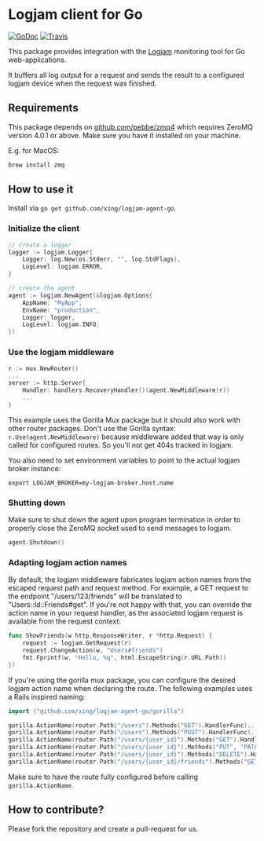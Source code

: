 # Logjam client for Go

[![GoDoc](https://godoc.org/github.com/xing/logjam-agent-go?status.svg)](https://godoc.org/github.com/xing/logjam-agent-go)
[![Travis](https://travis-ci.org/xing/logjam-agent-go.svg?branch=master)](https://travis-ci.org/github/xing/logjam-agent-go)

This package provides integration with the [Logjam](https://github.com/skaes/logjam_core)
monitoring tool for Go web-applications.

It buffers all log output for a request and sends the result to a configured logjam device
when the request was finished.


## Requirements
This package depends on [github.com/pebbe/zmq4](https://github.com/pebbe/zmq4) which
requires ZeroMQ version 4.0.1 or above. Make sure you have it installed on your machine.

E.g. for MacOS:
```bash
brew install zmq
```

## How to use it
Install via `go get github.com/xing/logjam-agent-go`.

### Initialize the client

```go
// create a logger
logger := logjam.Logger{
    Logger: log.New(os.Stderr, "", log.StdFlags),
    LogLevel: logjam.ERROR,
}

// create the agent
agent := logjam.NewAgent(&logjam.Options{
	AppName: "MyApp",
	EnvName: "production",
    Logger: logger,
    LogLevel: logjam.INFO,
})
```

### Use the logjam middleware

```go
r := mux.NewRouter()
...
server := http.Server{
	Handler: handlers.RecoveryHandler()(agent.NewMiddleware(r))
	...
}
```

This example uses the Gorilla Mux package but it should also work with other router
packages. Don't use the Gorilla syntax: `r.Use(agent.NewMiddleware)` because middleware
added that way is only called for configured routes. So you'll not get 404s tracked
in logjam.

You also need to set environment variables to point to the actual logjam broker instance:

`export LOGJAM_BROKER=my-logjam-broker.host.name`

### Shutting down

Make sure to shut down the agent upon program termination in order to properly close the
ZeroMQ socket used to send messages to logjam.

```go
agent.Shutdown()
```

### Adapting logjam action names

By default, the logjam middleware fabricates logjam action names from the escaped request
path and request method. For example, a GET request to the endpoint "/users/123/friends"
will be translated to "Users::Id::Friends#get". If you're not happy with that, you can
override the action name in your request handler, as the associated logjam request is
available from the request context:

```go
func ShowFriends(w http.ResponseWriter, r *http.Request) {
	request := logjam.GetRequest(r)
	request.ChangeAction(w, "Users#friends")
	fmt.Fprintf(w, "Hello, %q", html.EscapeString(r.URL.Path))
})
```

If you're using the gorilla mux package, you can configure the desired logjam action name
when declaring the route. The following examples uses a Rails inspired naming:

```go
import ("github.com/xing/logjam-agent-go/gorilla")

gorilla.ActionName(router.Path("/users").Methods("GET").HandlerFunc(...), "Users#index")
gorilla.ActionName(router.Path("/users").Methods("POST").HandlerFunc(...), "Users#create")
gorilla.ActionName(router.Path("/users/{user_id}").Methods("GET").HandlerFunc(...), "Users#show")
gorilla.ActionName(router.Path("/users/{user_id}").Methods("PUT", "PATCH").HandlerFunc(...), "Users#update")
gorilla.ActionName(router.Path("/users/{user_id}").Methods("DELETE").HandlerFunc(...), "Users#destroy")
gorilla.ActionName(router.Path("/users/{user_id}/friends").Methods("GET").HandlerFunc(...), "Users#friends")
```

Make sure to have the route fully configured before calling `gorilla.ActionName`.


## How to contribute?
Please fork the repository and create a pull-request for us.
